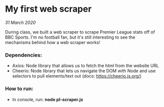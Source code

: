 # My first web scraper

_31 March 2020_

During class, we built a web scraper to scrape Premier League stats off of BBC Sports. I'm no football fan, but it's still interesting to see the mechanisms behind how a web scraper works!

### Dependencies:

- Axios: Node library that allows us to fetch the html from the website URL
- Cheerio: Node library that lets us navigate the DOM with Node and use selectors to pull elements/text out (docs: https://cheerio.js.org/)

### How to run:

- In console, run: **node pl-scraper.js**
